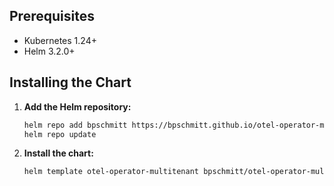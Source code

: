 ## Prerequisites

- Kubernetes 1.24+
- Helm 3.2.0+

## Installing the Chart

1.  **Add the Helm repository:**
    ```sh
    helm repo add bpschmitt https://bpschmitt.github.io/otel-operator-multitenant
    helm repo update
    ```

2.  **Install the chart:**
    ```sh
    helm template otel-operator-multitenant bpschmitt/otel-operator-multitenant --namespace [NAMESPACE]
    ```